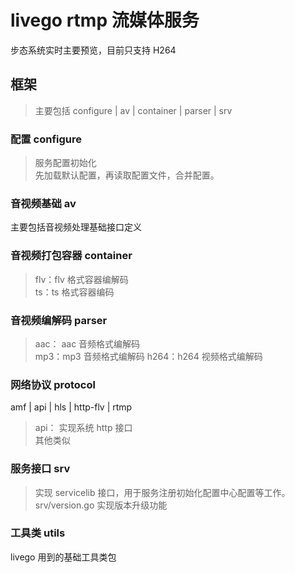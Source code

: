 # livego rtmp 流媒体服务

步态系统实时主要预览，目前只支持 H264

## 框架

> 主要包括 configure | av | container | parser | srv

### 配置 configure

> 服务配置初始化  
> 先加载默认配置，再读取配置文件，合并配置。

### 音视频基础 av

主要包括音视频处理基础接口定义

### 音视频打包容器 container

> flv：flv 格式容器编解码  
> ts：ts 格式容器编码

### 音视频编解码 parser

> aac： aac 音频格式编解码  
> mp3：mp3 音频格式编解码
> h264：h264 视频格式编解码

### 网络协议 protocol

amf | api | hls | http-flv | rtmp

> api： 实现系统 http 接口  
> 其他类似

### 服务接口 srv

> 实现 servicelib 接口，用于服务注册初始化配置中心配置等工作。  
> srv/version.go 实现版本升级功能

### 工具类 utils

livego 用到的基础工具类包

